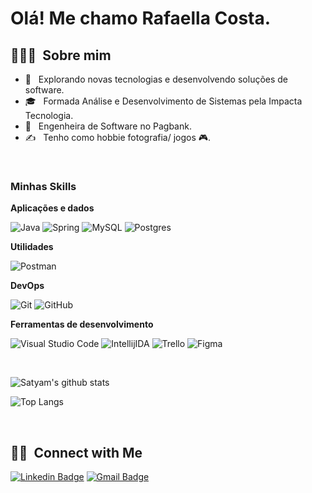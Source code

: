 <h1> Olá! Me chamo Rafaella Costa.</h1>

<h2> 👨🏻‍💻 &nbsp;Sobre mim </h2>

- 🤔 &nbsp; Explorando novas tecnologias e desenvolvendo soluções de software.
- 🎓 &nbsp; Formada Análise e Desenvolvimento de Sistemas pela Impacta Tecnologia.
- 💼 &nbsp; Engenheira de Software no Pagbank.
- ✍️ &nbsp; Tenho como hobbie fotografia/ jogos 🎮.
  
<br/>

<h3>Minhas Skills</h3>

**Aplicações e dados**

![Java](https://img.shields.io/badge/-Java-333333?style=flat&logo=Java&logoColor=007396)
![Spring](https://img.shields.io/badge/-Spring-333333?style=flat&logo=spring)
![MySQL](https://img.shields.io/badge/-MySQL-333333?style=flat&logo=mysql)
![Postgres](https://img.shields.io/badge/-Postegres-333333?style=flat&logo=postegres)

**Utilidades**

![Postman](https://img.shields.io/badge/-Postman-333333?style=flat&logo=postman)

**DevOps**

![Git](https://img.shields.io/badge/-Git-333333?style=flat&logo=git)
![GitHub](https://img.shields.io/badge/-GitHub-333333?style=flat&logo=github)

**Ferramentas de desenvolvimento**

![Visual Studio Code](https://img.shields.io/badge/-Visual%20Studio%20Code-333333?style=flat&logo=visual-studio-code&logoColor=007ACC)
![IntellijIDA](https://img.shields.io/badge/-IntellijIDA-333333?style=flat&logo=intellij-ida-ide&logoColor=2C2255)
![Trello](https://img.shields.io/badge/-Trello-333333?style=flat&logo=trello&logoColor=007ACC)
![Figma](https://img.shields.io/badge/-Figma-333333?style=flat&logo=figma&logoColor=007ACC)

<br/>

![Satyam's github stats](https://github-readme-stats.vercel.app/api?username=RafaellaCosta&count_private=true&show_icons=true&theme=radical&include_all_commits=true)


![Top Langs](https://github-readme-stats.vercel.app/api/top-langs/?username=RafaellaCosta&theme=radical)


<br/>

<h2> 🤝🏻 &nbsp;Connect with Me </h2>

[![Linkedin Badge](https://img.shields.io/badge/-Rafaella%20Costa-6633cc?style=flat-square&logo=Linkedin&logoColor=white&link=https://www.linkedin.com/in/rafaellacosta/)](https://www.linkedin.com/in/rafaellacosta/) 
[![Gmail Badge](https://img.shields.io/badge/-rafaellamcp@gmail.com-6633cc?style=flat-square&logo=Gmail&logoColor=white&link=mailto:rafaellamcp@gmail.com)](mailto:rafaellamcp@gmail.com)
